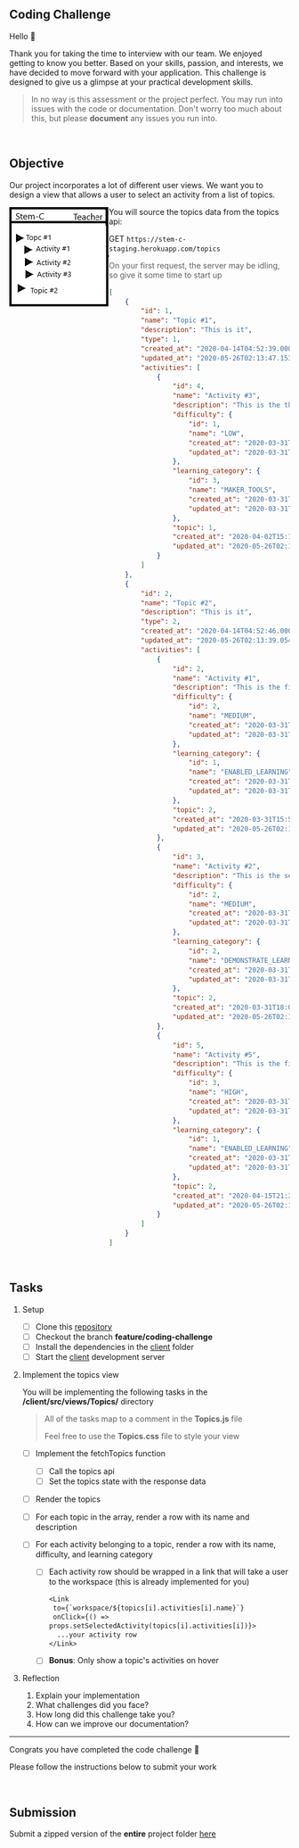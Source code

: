 ## Coding Challenge

Hello :wave: 

Thank you for taking the time to interview with our team. We enjoyed getting to know you better. Based on your skills, passion, and interests, we have decided to move forward with your application. This challenge is designed to give us a glimpse at your practical development skills. 

> In no way is this assessment or the project perfect. You may run into issues with the code or documentation. Don't worry too much about this, but please **document** any issues you run into.

<br/>

## Objective

Our project incorporates a lot of different user views. We want you to design a view that allows a user to select an activity from a list of topics. 

<img src="./topics_view.png" style="float: left;" />

You will source the topics data from the topics api:

GET ``https://stem-c-staging.herokuapp.com/topics`` 

> On your first request, the server may be idling, so give it some time to start up

```json
[
    {
        "id": 1,
        "name": "Topic #1",
        "description": "This is it",
        "type": 1,
        "created_at": "2020-04-14T04:52:39.000Z",
        "updated_at": "2020-05-26T02:13:47.153Z",
        "activities": [
            {
                "id": 4,
                "name": "Activity #3",
                "description": "This is the third activity, meant to show off just the Control block category.",
                "difficulty": {
                    "id": 1,
                    "name": "LOW",
                    "created_at": "2020-03-31T15:47:22.000Z",
                    "updated_at": "2020-03-31T15:47:22.000Z"
                },
                "learning_category": {
                    "id": 3,
                    "name": "MAKER_TOOLS",
                    "created_at": "2020-03-31T15:45:14.000Z",
                    "updated_at": "2020-03-31T15:45:14.000Z"
                },
                "topic": 1,
                "created_at": "2020-04-02T15:15:34.000Z",
                "updated_at": "2020-05-26T02:13:47.151Z"
            }
        ]
    },
    {
        "id": 2,
        "name": "Topic #2",
        "description": "This is it",
        "type": 2,
        "created_at": "2020-04-14T04:52:46.000Z",
        "updated_at": "2020-05-26T02:13:39.054Z",
        "activities": [
            {
                "id": 2,
                "name": "Activity #1",
                "description": "This is the first activity, meant to show off two of the categories in the toolbox.",
                "difficulty": {
                    "id": 2,
                    "name": "MEDIUM",
                    "created_at": "2020-03-31T15:47:26.000Z",
                    "updated_at": "2020-03-31T15:47:26.000Z"
                },
                "learning_category": {
                    "id": 1,
                    "name": "ENABLED_LEARNING",
                    "created_at": "2020-03-31T15:45:01.000Z",
                    "updated_at": "2020-03-31T15:45:01.000Z"
                },
                "topic": 2,
                "created_at": "2020-03-31T15:56:45.000Z",
                "updated_at": "2020-05-26T02:13:39.052Z"
            },
            {
                "id": 3,
                "name": "Activity #2",
                "description": "This is the second activity, meant to show off just the logic block category.",
                "difficulty": {
                    "id": 2,
                    "name": "MEDIUM",
                    "created_at": "2020-03-31T15:47:26.000Z",
                    "updated_at": "2020-03-31T15:47:26.000Z"
                },
                "learning_category": {
                    "id": 2,
                    "name": "DEMONSTRATE_LEARNING",
                    "created_at": "2020-03-31T15:45:10.000Z",
                    "updated_at": "2020-03-31T15:45:10.000Z"
                },
                "topic": 2,
                "created_at": "2020-03-31T18:07:23.000Z",
                "updated_at": "2020-05-26T02:13:39.052Z"
            },
            {
                "id": 5,
                "name": "Activity #5",
                "description": "This is the fifth activity, meant to show off every possible category in the toolbox.",
                "difficulty": {
                    "id": 3,
                    "name": "HIGH",
                    "created_at": "2020-03-31T15:47:29.000Z",
                    "updated_at": "2020-03-31T15:47:29.000Z"
                },
                "learning_category": {
                    "id": 1,
                    "name": "ENABLED_LEARNING",
                    "created_at": "2020-03-31T15:45:01.000Z",
                    "updated_at": "2020-03-31T15:45:01.000Z"
                },
                "topic": 2,
                "created_at": "2020-04-15T21:30:02.000Z",
                "updated_at": "2020-05-26T02:13:39.052Z"
            }
        ]
    }
]
```

<br/>

## Tasks

1. Setup	
   - [ ] Clone this [repository](https://github.com/STEM-C/STEM-C.git)
   - [ ] Checkout the branch **feature/coding-challenge**
   - [ ] Install the dependencies in the [client](https://github.com/STEM-C/STEM-C/tree/feature/coding-challenge/client#setup) folder 
   - [ ] Start the [client](https://github.com/STEM-C/STEM-C/tree/feature/coding-challenge/client#yarn-start) development server

2. Implement the topics view

   You will be implementing the following tasks in the **/client/src/views/Topics/** directory

   > All of the tasks map to a comment in the **Topics.js** file
   >
   > Feel free to use the **Topics.css** file to style your view

   - [ ] Implement the fetchTopics function
     - [ ] Call the topics api 
     - [ ] Set the topics state with the response data
   - [ ] Render the topics 

   - [ ] For each topic in the array, render a row with its name and description

   - [ ] For each activity belonging to a topic, render a row with its name, difficulty, and learning category 

     - [ ] Each activity row should be wrapped in a link that will take a user to the workspace (this is already implemented for you)

       ```
       <Link 
       	to={`workspace/${topics[i].activities[i].name}`} 
       	onClick={() => props.setSelectedActivity(topics[i].activities[i])}>
         ...your activity row 
       </Link>
       ```

     - [ ] **Bonus**: Only show a topic's activities on hover

3. Reflection

   1. Explain your implementation
   2. What challenges did you face?
   3. How long did this challenge take you?
   4. How can we improve our documentation?

<hr/>


Congrats you have completed the code challenge :clap:

Please follow the instructions below to submit your work

<br/>

## Submission

Submit a zipped version of the **entire** project folder [here]()

